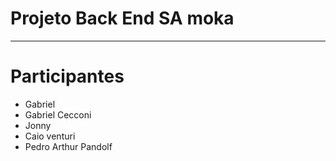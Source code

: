 # Projeto Back End SA moka
-----------------
# Participantes
- Gabriel
- Gabriel Cecconi
- Jonny
- Caio venturi
- Pedro Arthur Pandolf